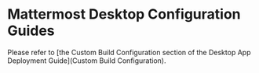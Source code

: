 # Mattermost Desktop Configuration Guides

Please refer to [the Custom Build Configuration section of the Desktop App Deployment Guide](Custom Build Configuration).
